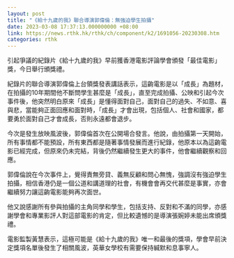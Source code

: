 ```yaml
---
layout: post
title: "《給十九歲的我》聯合導演郭偉倫：無強迫學生拍攝"
date: 2023-03-08 17:37:13.000000000 +08:00
link: https://news.rthk.hk/rthk/ch/component/k2/1691056-20230308.htm
categories: rthk
---
```


引起爭議的紀錄片《給十九歲的我》早前獲香港電影評論學會頒發「最佳電影」獎，今日舉行頒獎禮。

紀錄片的聯合導演郭偉倫上台領獎發表講話表示，這齣電影是以「成長」為題材，在拍攝的10年期間他不斷問學生甚麼是「成長」，直至完成拍攝、公映和引起今次事件後，他突然明白原來「成長」是懂得面對自己，面對自己的過失、不如意、喜與悲，當能夠正面回應和面對時，「成長」才會出現，包括個人、社會和國家，都要勇於面對自己才會成長，否則永遠都會退步。

今次是發生放映風波後，郭偉倫首次在公開場合發言。他說，由拍攝第一天開始，所有事情都不能預設，所有東西都是隨著事情發展而進行紀錄，他原本以為這齣電影已經完成，但原來仍未完結，背後仍然繼續發生更大的事件，他會繼續觀察和回應。

郭偉倫說在今次事件上，覺得責無旁貸、義無反顧和問心無愧，強調沒有強迫學生拍攝，相信香港仍是一個公道和講道理的社會，有機會會再交代甚麼是事實，亦會繼續努力讓這齣電影能夠再次面世。

他又說感謝所有參與拍攝的主角同學和學生，包括支持、反對和不滿的同學，亦感謝學會和專業影評人對這部電影的肯定，但比較遺憾的是導演張婉婷未能出席頒獎禮。

電影監製黃慧表示，這極可能是《給十九歲的我》唯一和最後的獎項，學會早前決定獎項名單後發生了相關風波，英華女學校有需要保持緘默和息事寧人。
